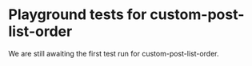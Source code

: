 # Playground tests for custom-post-list-order
We are still awaiting the first test run for custom-post-list-order.
